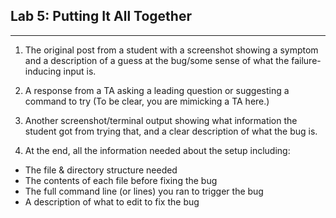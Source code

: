 ## Lab 5: Putting It All Together
----------------
1. The original post from a student with a screenshot showing a symptom and a description of a guess at the bug/some sense of what the failure-inducing input is.

2. A response from a TA asking a leading question or suggesting a command to try (To be clear, you are mimicking a TA here.)

3. Another screenshot/terminal output showing what information the student got from trying that, and a clear description of what the bug is.

4. At the end, all the information needed about the setup including:


* The file & directory structure needed
* The contents of each file before fixing the bug
* The full command line (or lines) you ran to trigger the bug
* A description of what to edit to fix the bug
